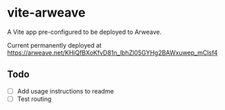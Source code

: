 # vite-arweave

A Vite app pre-configured to be deployed to Arweave.

Current permanently deployed at https://arweave.net/KHiQfBXoKfvD81n_lbhZl05GYHg2BAWxuwep_mClsf4

## Todo

- [ ] Add usage instructions to readme
- [ ] Test routing
